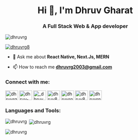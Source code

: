 <h1 align="center">Hi 👋, I'm Dhruv Gharat</h1>
<h3 align="center">A Full Stack Web & App developer</h3>

<p align="left"> <img src="https://komarev.com/ghpvc/?username=dhruvrg&label=Profile%20views&color=0e75b6&style=flat" alt="dhruvrg" /> </p>

<p align="left"> <a href="https://twitter.com/dhruvrg8" target="blank"><img src="https://img.shields.io/twitter/follow/dhruvrg8?logo=twitter&style=for-the-badge" alt="dhruvrg8" /></a> </p>

- 💬 Ask me about **React Native, Next.Js, MERN**

- 📫 How to reach me **dhruvrg2003@gmail.com**

<h3 align="left">Connect with me:</h3>
<p align="left">
<a href="https://twitter.com/dhruvrg8" target="blank"><img align="center" src="https://raw.githubusercontent.com/rahuldkjain/github-profile-readme-generator/master/src/images/icons/Social/twitter.svg" alt="dhruvrg8" height="30" width="40" /></a>
<a href="https://linkedin.com/in/dhruv-gharat-43b156200" target="blank"><img align="center" src="https://raw.githubusercontent.com/rahuldkjain/github-profile-readme-generator/master/src/images/icons/Social/linked-in-alt.svg" alt="dhruv-gharat-43b156200" height="30" width="40" /></a>
<a href="https://instagram.com/_dhruv.0038_" target="blank"><img align="center" src="https://raw.githubusercontent.com/rahuldkjain/github-profile-readme-generator/master/src/images/icons/Social/instagram.svg" alt="_dhruv.0038_" height="30" width="40" /></a>
<a href="https://www.codechef.com/users/dhruv8" target="blank"><img align="center" src="https://cdn.jsdelivr.net/npm/simple-icons@3.1.0/icons/codechef.svg" alt="dhruv8" height="30" width="40" /></a>
<a href="https://www.hackerrank.com/dhruvrg2003" target="blank"><img align="center" src="https://raw.githubusercontent.com/rahuldkjain/github-profile-readme-generator/master/src/images/icons/Social/hackerrank.svg" alt="dhruvrg2003" height="30" width="40" /></a>
<a href="https://codeforces.com/profile/dhruv8" target="blank"><img align="center" src="https://raw.githubusercontent.com/rahuldkjain/github-profile-readme-generator/master/src/images/icons/Social/codeforces.svg" alt="dhruv8" height="30" width="40" /></a>
<a href="https://www.leetcode.com/dhruvrg" target="blank"><img align="center" src="https://raw.githubusercontent.com/rahuldkjain/github-profile-readme-generator/master/src/images/icons/Social/leet-code.svg" alt="dhruvrg" height="30" width="40" /></a>
</p>

<h3 align="left">Languages and Tools:</h3>


<p><img align="left" src="https://github-readme-stats.vercel.app/api/top-langs?username=dhruvrg&show_icons=true&locale=en&layout=compact" alt="dhruvrg" /></p>

<p>&nbsp;<img align="center" src="https://github-readme-stats.vercel.app/api?username=dhruvrg&show_icons=true&locale=en" alt="dhruvrg" /></p>

<p><img align="center" src="https://github-readme-streak-stats.herokuapp.com/?user=dhruvrg&" alt="dhruvrg" /></p>
